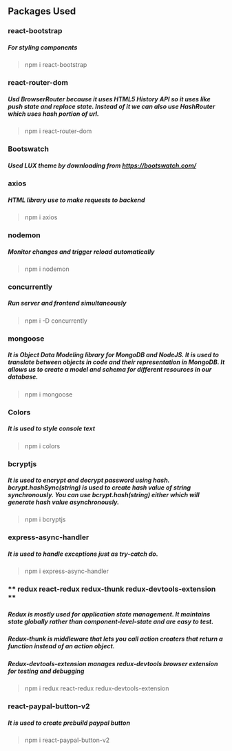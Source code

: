 ## Packages Used

### **react-bootstrap**

##### For styling components

> npm i react-bootstrap

### **react-router-dom**

##### Usd BrowserRouter because it uses HTML5 History API so it uses like push state and replace state. Instead of it we can also use HashRouter which uses hash portion of url.

> npm i react-router-dom

### **Bootswatch**

##### Used LUX theme by downloading from https://bootswatch.com/

### **axios**

##### HTML library use to make requests to backend

> npm i axios

### **nodemon**

##### Monitor changes and trigger reload automatically

> npm i nodemon

### **concurrently**

##### Run server and frontend simultaneously

> npm i -D concurrently

### **mongoose**

##### It is Object Data Modeling library for MongoDB and NodeJS. It is used to translate between objects in code and their representation in MongoDB. It allows us to create a model and schema for different resources in our database.

> npm i mongoose

### **Colors**

##### It is used to style console text

> npm i colors

### **bcryptjs**

##### It is used to encrypt and decrypt password using hash. **bcrypt.hashSync(string)** is used to create hash value of string _synchronously_. You can use bcrypt.hash(string) either which will generate hash value asynchronously.

> npm i bcryptjs

### **express-async-handler**

##### It is used to handle exceptions just as try-catch do.

> npm i express-async-handler

### ** redux react-redux redux-thunk redux-devtools-extension **

##### Redux is mostly used for application state management. It maintains state globally rather than component-level-state and are easy to test.

##### Redux-thunk is middleware that lets you call action creaters that return a function instead of an action object.

##### Redux-devtools-extension manages redux-devtools browser extension for testing and debugging

> npm i redux react-redux redux-devtools-extension

### **react-paypal-button-v2**

##### It is used to create prebuild paypal button

> npm i react-paypal-button-v2
